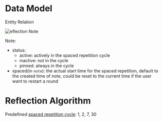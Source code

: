 # Data Model

Entity Relation

![eflection Note](https://drive.google.com/uc?export=download&id=1iIss5NREcxIahppS7O52gDPkqC0QGFdp)



Note:

- status: 
  - active: actively in the spaced repetition cycle
  - inactive: not in the cycle
  - pinned: always in the cycle
- spaced(in `note`): the actual start time for the spaced repetition, default to the created time of note, could be reset to the current time if the user want to restart a round

# Reflection Algorithm

Predefined [spaced repetition cycle](http://www.revunote.com/resources/spaced-repetition-2/): 1, 2, 7, 30

